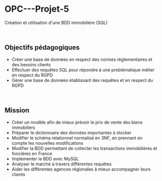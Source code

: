 # OPC---Projet-5
Création et utilisation d'une BDD immobilière (SQL)

<br>

Objectifs pédagogiques
-----
- Créer une base de données en respect des normes réglementaires et des besoins clients
- Effectuer des requêtes SQL pour répondre à une problématique métier en respect du RGPD
- Gérer une base de données établissant des requêtes et en respect du RGPD
  
<br>

Mission
-----
- Créer un modèle afin de mieux prévoir le prix de vente des biens immobiliers
- Préparer le dictionnaire des données importantes à stocker
- Modifier le schéma relationnel normalisé en 3NF, en prennant en compte les nouvelles modifications
- Modifier la BDD permettant de collecter les transactions immobilières et foncières en France
- Implementer la BDD avec MySQL
- Analyser le marché à travers différentes requêtes
- Aider les différentes agences régionales à mieux accompagner leurs clients
